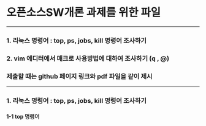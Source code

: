 # 오픈소스SW개론 과제를 위한 파일
---
### 1. 리눅스 명령어 : top, ps, jobs, kill 명령어 조사하기
### 2. vim 에디터에서 매크로 사용방법에 대하여 조사하기 (q , @)
### 제출할 때는 github 페이지 링크와 pdf 파일을 같이 제시
---

### 1. 리눅스 명령어 : top, ps, jobs, kill 명령어 조사하기

#### 1-1 top 명령어
